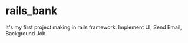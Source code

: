 # rails_bank
It's my first project making in rails framework. Implement UI, Send Email, Background Job.
